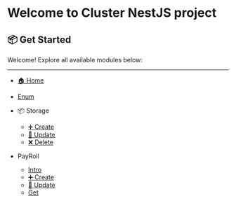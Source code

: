 # Welcome to Cluster NestJS project

## 📦 Get Started

Welcome! Explore all available modules below:

---

* [🏠 Home](/README.md)
* [Enum](/enum.md)
* 📦 Storage
  * [➕ Create](storage/create.md)
  * [🔁 Update](storage/update.md)
  * [❌ Delete](storage/delete.md)

* PayRoll
  * [Intro](payroll/index.md)
  * [➕ Create](payroll/create.md)
  * [🔁 Update](payroll/update.md)
  * [Get](payroll/get.md)
